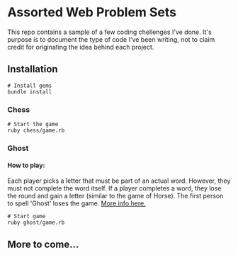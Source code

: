 # Assorted Web Problem Sets
This repo contains a sample of a few coding chellenges I've done. It's purpose is to document the type of code I've been writing, not to claim credit for originating the idea behind each project.

## Installation
```
# Install gems
bundle install
```
### Chess

```
# Start the game
ruby chess/game.rb
```

### Ghost
#### How to play:
Each player picks a letter that must be part of an actual word. However, they must not complete the word itself. If a player completes a word, they lose the round and gain a letter (similar to the game of Horse). The first person to spell 'Ghost' loses the game. [More info here.](https://www.britannica.com/topic/ghosts-word-game)

```
# Start game
ruby ghost/game.rb
```

## More to come...